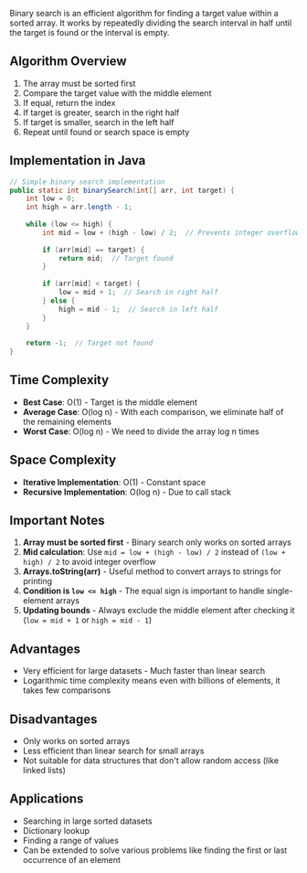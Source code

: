 
Binary search is an efficient algorithm for finding a target value within a sorted array. It works by repeatedly dividing the search interval in half until the target is found or the interval is empty.

## Algorithm Overview

1. The array must be sorted first
2. Compare the target value with the middle element
3. If equal, return the index
4. If target is greater, search in the right half
5. If target is smaller, search in the left half
6. Repeat until found or search space is empty

## Implementation in Java

```java
// Simple binary search implementation
public static int binarySearch(int[] arr, int target) {
    int low = 0;
    int high = arr.length - 1;
    
    while (low <= high) {
        int mid = low + (high - low) / 2;  // Prevents integer overflow
        
        if (arr[mid] == target) {
            return mid;  // Target found
        }
        
        if (arr[mid] < target) {
            low = mid + 1;  // Search in right half
        } else {
            high = mid - 1;  // Search in left half
        }
    }
    
    return -1;  // Target not found
}
```

## Time Complexity

- **Best Case**: O(1) - Target is the middle element
- **Average Case**: O(log n) - With each comparison, we eliminate half of the remaining elements
- **Worst Case**: O(log n) - We need to divide the array log n times

## Space Complexity

- **Iterative Implementation**: O(1) - Constant space
- **Recursive Implementation**: O(log n) - Due to call stack

## Important Notes

1. **Array must be sorted first** - Binary search only works on sorted arrays
2. **Mid calculation**: Use `mid = low + (high - low) / 2` instead of `(low + high) / 2` to avoid integer overflow
3. **Arrays.toString(arr)** - Useful method to convert arrays to strings for printing
4. **Condition is `low <= high`** - The equal sign is important to handle single-element arrays
5. **Updating bounds** - Always exclude the middle element after checking it (`low = mid + 1` or `high = mid - 1`)

## Advantages

- Very efficient for large datasets - Much faster than linear search
- Logarithmic time complexity means even with billions of elements, it takes few comparisons

## Disadvantages

- Only works on sorted arrays
- Less efficient than linear search for small arrays
- Not suitable for data structures that don't allow random access (like linked lists)

## Applications

- Searching in large sorted datasets
- Dictionary lookup
- Finding a range of values
- Can be extended to solve various problems like finding the first or last occurrence of an element